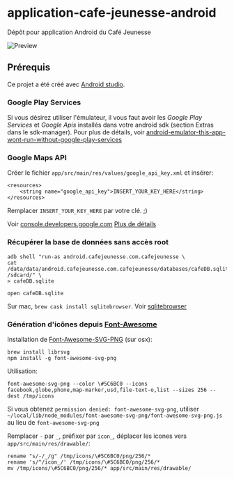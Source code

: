 # application-cafe-jeunesse-android
Dépôt pour application Android du Café Jeunesse

![Preview](http://i.imgur.com/tm7YQce.png)

## Prérequis

Ce projet a été créé avec [Android studio](http://developer.android.com/tools/studio/index.html).

### Google Play Services

Si vous désirez utiliser l'émulateur, il vous faut avoir les *Google Play Services* et *Google Apis* installés dans votre android sdk (section Extras dans le sdk-manager).
Pour plus de détails, voir [android-emulator-this-app-wont-run-without-google-play-services](http://stackoverflow.com/questions/23265214/android-emulator-this-app-wont-run-without-google-play-services)

### Google Maps API

Créer le fichier `app/src/main/res/values/google_api_key.xml` et insérer:

    <resources>
        <string name="google_api_key">INSERT_YOUR_KEY_HERE</string>
    </resources>

Remplacer `INSERT_YOUR_KEY_HERE` par votre clé. ;)

Voir [console.developers.google.com](https://console.developers.google.com/)
[Plus de détails](https://developers.google.com/maps/documentation/android/start#get_an_android_certificate_and_the_google_maps_api_key)

### Récupérer la base de données sans accès root

    adb shell "run-as android.cafejeunesse.com.cafejeunesse \
    cat /data/data/android.cafejeunesse.com.cafejeunesse/databases/cafeDB.sqlite /sdcard/" \
    > cafeDB.sqlite
    
    open cafeDB.sqlite

Sur mac, `brew cask install sqlitebrowser`. Voir [sqlitebrowser](http://sqlitebrowser.org/)

### Génération d'icônes depuis [Font-Awesome](http://fortawesome.github.io/Font-Awesome/)

Installation de [Font-Awesome-SVG-PNG](https://github.com/encharm/Font-Awesome-SVG-PNG) (sur osx):

    brew install librsvg
    npm install -g font-awesome-svg-png

Utilisation:

    font-awesome-svg-png --color \#5C6BC0 --icons facebook,globe,phone,map-marker,usd,file-text-o,list --sizes 256 --dest /tmp/icons

Si vous obtenez `permission denied: font-awesome-svg-png`, 
utiliser `~/local/lib/node_modules/font-awesome-svg-png/font-awesome-svg-png.js` 
au lieu de `font-awesome-svg-png`
    
Remplacer `-` par `_`, préfixer par `icon_`, déplacer les icones vers `app/src/main/res/drawable/`:

    rename "s/-/_/g" /tmp/icons/\#5C6BC0/png/256/*
    rename 's/^/icon_/' /tmp/icons/\#5C6BC0/png/256/*
    mv /tmp/icons/\#5C6BC0/png/256/* app/src/main/res/drawable/
